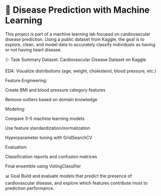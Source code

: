 # 🧠 Disease Prediction with Machine Learning
This project is part of a machine learning lab focused on cardiovascular disease prediction. Using a public dataset from Kaggle, the goal is to explore, clean, and model data to accurately classify individuals as having or not having heart disease.

🩺 Task Summary
Dataset: Cardiovascular Disease Dataset on Kaggle

EDA: Visualize distributions (age, weight, cholesterol, blood pressure, etc.)

Feature Engineering:

Create BMI and blood pressure category features

Remove outliers based on domain knowledge

Modeling:

Compare 3–5 machine learning models

Use feature standardization/normalization

Hyperparameter tuning with GridSearchCV

Evaluation:

Classification reports and confusion matrices

Final ensemble using VotingClassifier

📊 Goal
Build and evaluate models that predict the presence of cardiovascular disease, and explore which features contribute most to prediction performance.